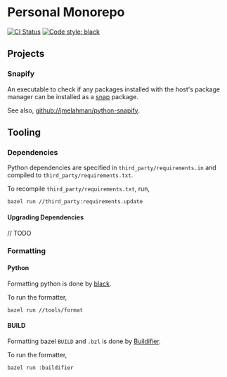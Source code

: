 # Personal Monorepo

[![CI Status](https://github.com/jmelahman/monorepo/actions/workflows/main.yml/badge.svg)](https://github.com/jmelahman/monorepo/actions/workflows/main.yml)
[![Code style: black](https://img.shields.io/badge/code%20style-black-000000.svg)](https://github.com/psf/black)

## Projects

### Snapify

An executable to check if any packages installed with the host's package manager can be installed
as a [snap](https://snapcraft.io/) package.

See also, [github://jmelahman/python-snapify](https://github.com/jmelahman/python-snapify).

## Tooling

### Dependencies

Python dependencies are specified in `third_party/requirements.in` and compiled to
`third_party/requirements.txt`.

To recompile `third_party/requirements.txt`, run,

```shell
bazel run //third_party:requirements.update
```

#### Upgrading Dependencies

// TODO

### Formatting

#### Python

Formatting python is done by [black](https://github.com/psf/black).

To run the formatter,

```shell
bazel run //tools/format
```

#### BUILD

Formatting bazel `BUILD` and `.bzl` is done by [Buildifier](https://github.com/bazelbuild/buildtools/tree/master/buildifier).

To run the formatter,

```shell
bazel run :buildifier
```
